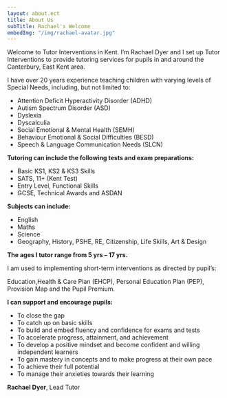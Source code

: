 ```yaml
---
layout: about.ect
title: About Us
subTitle: Rachael's Welcome
embedImg: "/img/rachael-avatar.jpg"
---
```

Welcome to Tutor Interventions in Kent. I’m Rachael Dyer and I set up Tutor Interventions to provide tutoring services for pupils in and around the Canterbury, East Kent area.

I have over 20 years experience teaching children with varying levels of Special Needs, including, but not limited to:

* Attention Deficit Hyperactivity Disorder (ADHD)
* Autism Spectrum Disorder (ASD)
* Dyslexia
* Dyscalculia
* Social Emotional & Mental Health (SEMH)
* Behaviour Emotional & Social Difficulties (BESD)
* Speech & Language Communication Needs (SLCN)

**Tutoring can include the following tests and exam preparations:**

* Basic KS1, KS2 & KS3 Skills
* SATS, 11+ (Kent Test)
* Entry Level, Functional Skills
* GCSE, Technical Awards and ASDAN

**Subjects can include:**

* English
* Maths
* Science
* Geography, History, PSHE, RE, Citizenship, Life Skills, Art & Design

**The ages I tutor range from 5 yrs – 17 yrs.**

I am used to implementing short-term interventions as directed by pupil’s:

Education,Health & Care Plan (EHCP), Personal Education Plan (PEP), Provision Map and the Pupil Premium.

**I can support and encourage pupils:**

* To close the gap
* To catch up on basic skills
* To build and embed fluency and confidence for exams and tests
* To accelerate progress, attainment, and achievement
* To develop a positive mindset and become confident and willing independent learners
* To gain mastery in concepts and to make progress at their own pace
* To achieve their full potential
* To manage their anxieties towards their learning

**Rachael Dyer**, Lead Tutor

